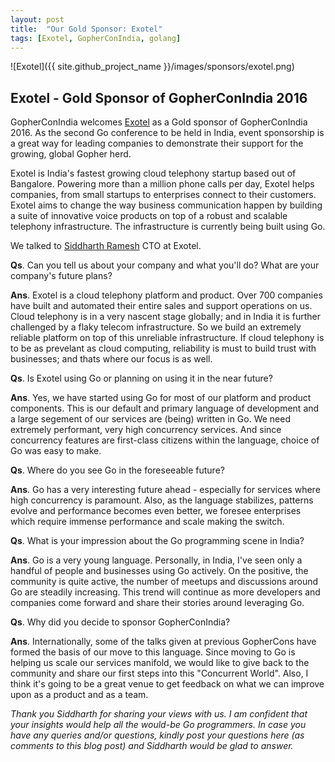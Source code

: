 ```yaml
---
layout: post
title:  "Our Gold Sponsor: Exotel"
tags: [Exotel, GopherConIndia, golang]
---
```


![Exotel]({{ site.github_project_name }}/images/sponsors/exotel.png)

Exotel - Gold Sponsor of GopherConIndia 2016
----------------------------------------------------------------

GopherConIndia welcomes [Exotel](http://exotel.in/) as a Gold sponsor of GopherConIndia 2016. As the second Go conference to be held in India, event sponsorship is a great way for leading companies to demonstrate their support for the growing, global Gopher herd.

Exotel is India's fastest growing cloud telephony startup based out of Bangalore. Powering more than a million phone calls per day, Exotel helps companies, from small startups to enterprises connect to their customers. Exotel aims to change the way business communication happen by building a suite of innovative voice products on top of a robust and scalable telephony infrastructure. The infrastructure is currently being built using Go.

We talked to [Siddharth Ramesh](https://www.linkedin.com/pub/siddharth-ramesh/3/751/a46) CTO at Exotel.

**Qs**. Can you tell us about your company and what you'll do? What are your company's future plans?

**Ans**. Exotel is a cloud telephony platform and product. Over 700 companies have built and automated their entire sales and support operations on us. Cloud telephony is in a very nascent stage globally; and in India it is further challenged by a flaky telecom infrastructure. So we build an extremely reliable platform on top of this unreliable infrastructure. If cloud telephony is to be as prevelant as cloud computing, reliability is must to build trust with businesses; and thats where our focus is as well.

**Qs**. Is Exotel using Go or planning on using it in the near future?

**Ans**. Yes, we have started using Go for most of our platform and product components. This is our default and primary language of development and a large segement of our services are (being) written in Go. We need extremely performant, very high concurrency services. And since concurrency features are first-class citizens within the language, choice of Go was easy to make.

**Qs**. Where do you see Go in the foreseeable future?

**Ans**. Go has a very interesting future ahead - especially for services where high concurrency is paramount. Also, as the language stabilizes, patterns evolve and performance becomes even better, we foresee enterprises which require immense performance and scale making the switch.

**Qs**. What is your impression about the Go programming scene in India?

**Ans**. Go is a very young language. Personally, in India, I've seen only a handful of people and businesses using Go actively. On the positive, the community is quite active, the number of meetups and discussions around Go are steadily increasing. This trend will continue as more developers and companies come forward and share their stories around leveraging Go.

**Qs**. Why did you decide to sponsor GopherConIndia?

**Ans**. Internationally, some of the talks given at previous GopherCons have formed the basis of our move to this language. Since moving to Go is helping us scale our services manifold, we would like to give back to the community and share our first steps into this "Concurrent World". Also, I think it's going to be a great venue to get feedback on what we can improve upon as a product and as a team.

_Thank you Siddharth for sharing your views with us. I am confident that your insights would help all the would-be Go programmers. In case you have any queries and/or questions, kindly post your questions here (as comments to this blog post) and Siddharth would be glad to answer._

